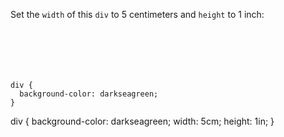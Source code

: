 Set the `width` of this `div` to
5 centimeters and `height` to 1 inch:

<codeblock language="css" type="exercise" testMode="fixedInput">
<code>
<panel language="html">
<div>
</div>
</panel>
<panel language="css">
div {
  background-color: darkseagreen;
}
</panel>
</code>

<solution>
div {
  background-color: darkseagreen;
  width: 5cm;
  height: 1in;
}
</solution>
</codeblock>